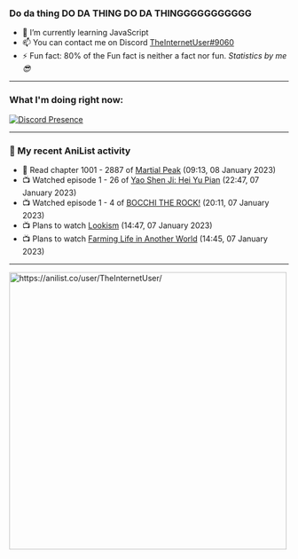 ### Do da thing DO DA THING DO DA THINGGGGGGGGGGG

- 🌱 I’m currently learning JavaScript
- 📫 You can contact me on Discord [TheInternetUser#9060](https://discord.com/users/534117072796385300)
- ⚡ Fun fact: 80% of the Fun fact is neither a fact nor fun. _Statistics by me 😎_
<hr>
 
### What I'm doing right now:
[![Discord Presence](https://lanyard.cnrad.dev/api/534117072796385300)](https://discord.com/users/534117072796385300)
<hr>
  
### 🌸 My recent AniList activity

<!-- ANILIST_ACTIVITY:start -->

-   📖 Read chapter 1001 - 2887 of [Martial Peak](https://anilist.co/manga/104494) (09:13, 08 January 2023)
-   📺 Watched episode 1 - 26 of [Yao Shen Ji: Hei Yu Pian](https://anilist.co/anime/116964) (22:47, 07 January 2023)
-   📺 Watched episode 1 - 4 of [BOCCHI THE ROCK!](https://anilist.co/anime/130003) (20:11, 07 January 2023)
-   📺 Plans to watch [Lookism](https://anilist.co/anime/158539) (14:47, 07 January 2023)
-   📺 Plans to watch [Farming Life in Another World](https://anilist.co/anime/146850) (14:45, 07 January 2023)

<!-- ANILIST_ACTIVITY:end -->
<hr>

<img width="500" alt="https://anilist.co/user/TheInternetUser/" src="https://img.anili.st/User/929966"/>
